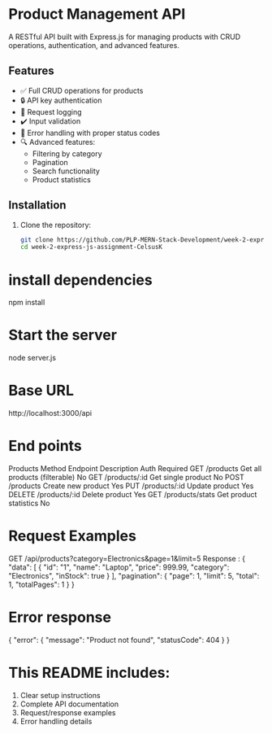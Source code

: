 # Product Management API

A RESTful API built with Express.js for managing products with CRUD operations, authentication, and advanced features.

## Features
- ✅ Full CRUD operations for products
- 🔒 API key authentication
- 📝 Request logging
- ✔️ Input validation
- 🚨 Error handling with proper status codes
- 🔍 Advanced features:
  - Filtering by category
  - Pagination
  - Search functionality
  - Product statistics

## Installation

1. Clone the repository:
   ```bash
   git clone https://github.com/PLP-MERN-Stack-Development/week-2-express-js-assignment-CelsusK.git
   cd week-2-express-js-assignment-CelsusK
# install dependencies
   npm install
# Start the server
   node server.js
# Base URL
   http://localhost:3000/api
# End points
 Products
   Method	Endpoint	Description	Auth Required
   GET	/products	Get all products (filterable)	No
   GET	/products/:id	Get single product	No
   POST	/products	Create new product	Yes
   PUT	/products/:id	Update product	Yes
   DELETE	/products/:id	Delete product	Yes
   GET	/products/stats	Get product statistics	No
# Request Examples
GET /api/products?category=Electronics&page=1&limit=5
   Response : {
  "data": [
    {
      "id": "1",
      "name": "Laptop",
      "price": 999.99,
      "category": "Electronics",
      "inStock": true
    }
  ],
  "pagination": {
    "page": 1,
    "limit": 5,
    "total": 1,
    "totalPages": 1
  }
}
# Error response
   {
  "error": {
    "message": "Product not found",
    "statusCode": 404
  }
}
# This README includes:
1. Clear setup instructions
2. Complete API documentation
3. Request/response examples
4. Error handling details
